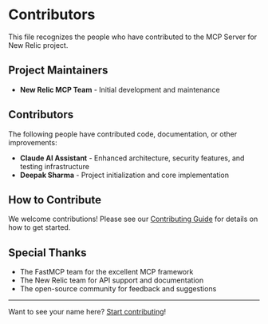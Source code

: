 # Contributors

This file recognizes the people who have contributed to the MCP Server for New Relic project.

## Project Maintainers

- **New Relic MCP Team** - Initial development and maintenance

## Contributors

The following people have contributed code, documentation, or other improvements:

- **Claude AI Assistant** - Enhanced architecture, security features, and testing infrastructure
- **Deepak Sharma** - Project initialization and core implementation

## How to Contribute

We welcome contributions! Please see our [Contributing Guide](CONTRIBUTING.md) for details on how to get started.

## Special Thanks

- The FastMCP team for the excellent MCP framework
- The New Relic team for API support and documentation
- The open-source community for feedback and suggestions

---

Want to see your name here? [Start contributing](CONTRIBUTING.md)!